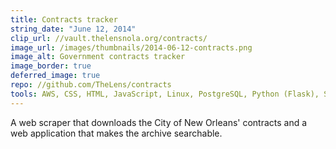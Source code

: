 ```yaml
---
title: Contracts tracker
string_date: "June 12, 2014"
clip_url: //vault.thelensnola.org/contracts/
image_url: /images/thumbnails/2014-06-12-contracts.png
image_alt: Government contracts tracker
image_border: true
deferred_image: true
repo: //github.com/TheLens/contracts
tools: AWS, CSS, HTML, JavaScript, Linux, PostgreSQL, Python (Flask), Selenium
---
```

A web scraper that downloads the City of New Orleans' contracts
and a web application that makes the archive searchable.
